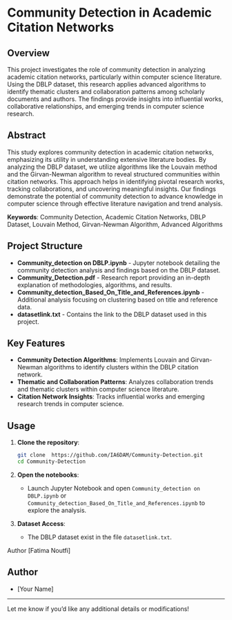 

# Community Detection in Academic Citation Networks

## Overview
This project investigates the role of community detection in analyzing academic citation networks, particularly within computer science literature. Using the DBLP dataset, this research applies advanced algorithms to identify thematic clusters and collaboration patterns among scholarly documents and authors. The findings provide insights into influential works, collaborative relationships, and emerging trends in computer science research.

## Abstract
This study explores community detection in academic citation networks, emphasizing its utility in understanding extensive literature bodies. By analyzing the DBLP dataset, we utilize algorithms like the Louvain method and the Girvan-Newman algorithm to reveal structured communities within citation networks. This approach helps in identifying pivotal research works, tracking collaborations, and uncovering meaningful insights. Our findings demonstrate the potential of community detection to advance knowledge in computer science through effective literature navigation and trend analysis.

**Keywords**: Community Detection, Academic Citation Networks, DBLP Dataset, Louvain Method, Girvan-Newman Algorithm, Advanced Algorithms

## Project Structure

- **Community_detection on DBLP.ipynb** - Jupyter notebook detailing the community detection analysis and findings based on the DBLP dataset.
- **Community_Detection.pdf** - Research report providing an in-depth explanation of methodologies, algorithms, and results.
- **Community_detection_Based_On_Title_and_References.ipynb** - Additional analysis focusing on clustering based on title and reference data.
- **datasetlink.txt** - Contains the link to the DBLP dataset used in this project.

## Key Features
- **Community Detection Algorithms**: Implements Louvain and Girvan-Newman algorithms to identify clusters within the DBLP citation network.
- **Thematic and Collaboration Patterns**: Analyzes collaboration trends and thematic clusters within computer science literature.
- **Citation Network Insights**: Tracks influential works and emerging research trends in computer science.

## Usage
1. **Clone the repository**:
   ```bash
   git clone  https://github.com/IA6DAM/Community-Detection.git
   cd Community-Detection
   ```

2. **Open the notebooks**:
   - Launch Jupyter Notebook and open `Community_detection on DBLP.ipynb` or `Community_detection_Based_On_Title_and_References.ipynb` to explore the analysis.

3. **Dataset Access**:
   - The DBLP dataset exist in the file  `datasetlink.txt`.

Author
[Fatima Noutfi]

## Author
- [Your Name]

---

Let me know if you’d like any additional details or modifications!
